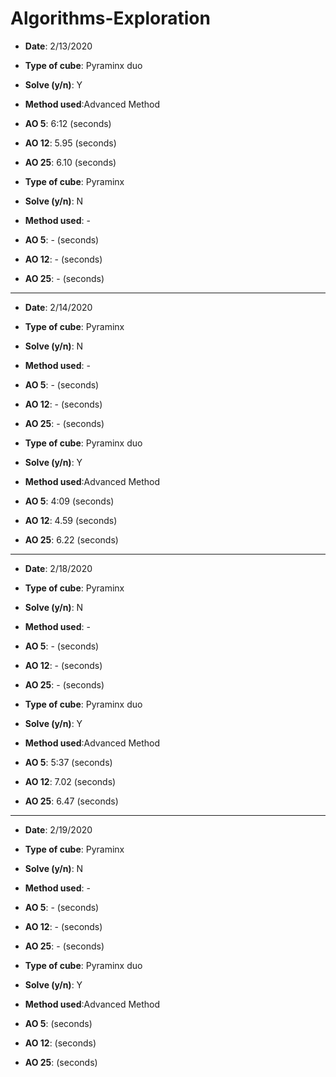 # Algorithms-Exploration
* **Date**: 2/13/2020
* **Type of cube**: Pyraminx duo
* **Solve (y/n)**: Y
* **Method used**:Advanced Method
* **AO 5**: 6:12 (seconds)
* **AO 12**: 5.95 (seconds)
* **AO 25**: 6.10 (seconds)

* **Type of cube**: Pyraminx
* **Solve (y/n)**: N
* **Method used**: -
* **AO 5**: - (seconds)
* **AO 12**: - (seconds)
* **AO 25**: - (seconds)
-----------------------------------
* **Date**: 2/14/2020
* **Type of cube**: Pyraminx 
* **Solve (y/n)**: N
* **Method used**: -
* **AO 5**: - (seconds)
* **AO 12**: - (seconds)
* **AO 25**: - (seconds)

* **Type of cube**: Pyraminx duo
* **Solve (y/n)**: Y
* **Method used**:Advanced Method
* **AO 5**: 4:09 (seconds)
* **AO 12**: 4.59 (seconds)
* **AO 25**: 6.22 (seconds)
---------------------------------------
* **Date**: 2/18/2020
* **Type of cube**: Pyraminx 
* **Solve (y/n)**: N
* **Method used**: -
* **AO 5**: - (seconds)
* **AO 12**: - (seconds)
* **AO 25**: - (seconds)

* **Type of cube**: Pyraminx duo
* **Solve (y/n)**: Y
* **Method used**:Advanced Method
* **AO 5**: 5:37 (seconds)
* **AO 12**: 7.02 (seconds)
* **AO 25**: 6.47 (seconds)
--------------------------------
* **Date**: 2/19/2020
* **Type of cube**: Pyraminx 
* **Solve (y/n)**: N
* **Method used**: -
* **AO 5**: - (seconds)
* **AO 12**: - (seconds)
* **AO 25**: - (seconds)

* **Type of cube**: Pyraminx duo
* **Solve (y/n)**: Y
* **Method used**:Advanced Method
* **AO 5**:  (seconds)
* **AO 12**:  (seconds)
* **AO 25**:  (seconds)


